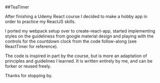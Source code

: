 ##TeaTimer

After finishing a Udemy React course I decided to make a hobby app in order to practice my ReactJS skills.

I ported my webpack setup over to create-react-app, started implementing styles on the guideliness from google material design and playing with the controls for the countdown clock from the code follow-along (see ReactTimer for reference).

The code is inspired in part by the course, but is more an adaptation of principles and guidelines I learned. It is written entirely by me, and can be forker or reused freely.

Thanks for stopping by.
